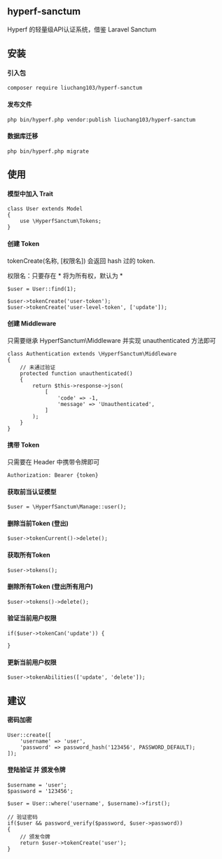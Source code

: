 ## hyperf-sanctum
Hyperf 的轻量级API认证系统，借鉴 Laravel Sanctum

## 安装

#### 引入包
```
composer require liuchang103/hyperf-sanctum
```

#### 发布文件
```
php bin/hyperf.php vendor:publish liuchang103/hyperf-sanctum
```

#### 数据库迁移
```
php bin/hyperf.php migrate
```

## 使用

#### 模型中加入 Trait
```
class User extends Model
{
    use \HyperfSanctum\Tokens;
}
```

#### 创建 Token
tokenCreate(名称, [权限名]) 会返回 hash 过的 token.

权限名：只要存在 * 将为所有权，默认为 *
```
$user = User::find(1);
        
$user->tokenCreate('user-token');
$user->tokenCreate('user-level-token', ['update']);
```

#### 创建 Middleware
只需要继承 HyperfSanctum\Middleware 并实现 unauthenticated 方法即可
```
class Authentication extends \HyperfSanctum\Middleware
{
    // 未通过验证
    protected function unauthenticated()
    {
        return $this->response->json(
            [
                'code' => -1,
                'message' => 'Unauthenticated',
            ]
        );
    }
}
```

#### 携带 Token
只需要在 Header 中携带令牌即可
```
Authorization: Bearer {token} 
```

#### 获取前当认证模型
```
$user = \HyperfSanctum\Manage::user();
```

#### 删除当前Token (登出)
```
$user->tokenCurrent()->delete();
```

#### 获取所有Token
```
$user->tokens();
```

#### 删除所有Token (登出所有用户)
```
$user->tokens()->delete();
```

#### 验证当前用户权限
```
if($user->tokenCan('update')) {
    
}
```

#### 更新当前用户权限
```
$user->tokenAbilities(['update', 'delete']);
```

## 建议
#### 密码加密
```
User::create([
    'username' => 'user',
    'password' => password_hash('123456', PASSWORD_DEFAULT);
]);
```

#### 登陆验证 并 颁发令牌
```
$username = 'user';
$password = '123456';

$user = User::where('username', $username)->first();

// 验证密码
if($user && password_verify($password, $user->password))
{
    // 颁发令牌
    return $user->tokenCreate('user');
}
```